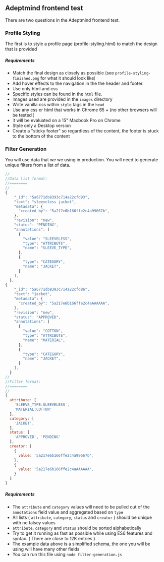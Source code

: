 ## Adeptmind frontend test

There are two questions in the Adeptmind frontend test.

### Profile Styling

The first is to style a profile page (profile-styling.html) to match the design that is provided

##### Requirements

- Match the final design as closely as possible (see `profile-styling-finished.png` 
for what it should look like)
- Add hover effects to the navigation in the the header and footer.
- Use only html and css
- Specific styles can be found in the `html` file.
- Images used are provided in the `images` directory
- Write vanilla css within `style` tags in the `head`
- Use any css or html that works in Chrome 65 + (no other browsers will be tested )
- It will be evaluated on a 15" Macbook Pro on Chrome
- Style only a Desktop version
- Create a "sticky footer" so regardless of the content, the footer is stuck to the 
  bottom of the content


### Filter Generation

You will use data that we we using in production. You will need to generate unique filters from
a list of data.


 ```javascript
 //
 //Data list format:
 //========
 //
 {
     "_id": "5a6771db8393c714a22cfd93",
     "text": "sleeveless jacket",
     "metadata": {
       "created_by": "5a217e6b166ffe2c4a99667b",
     },
     "revision": "new",
     "status": "PENDING",
     "annotations": [
       {
         "value": "SLEEVELESS",
         "type": "ATTRIBUTE",
         "name": "SLEEVE_TYPE",
       },
       {
         "type": "CATEGORY",
         "name": "JACKET",
       }
     ],
   },
 {
     "_id": "5a6771db8393c714a22cfd86",
     "text": "jacket",
     "metadata": {
       "created_by": "5a217e6b166ffe2c4aAAAAAA",
     },
     "revision": "new",
     "status": "APPROVED",
     "annotations": [
       {
         "value": "COTTON",
         "type": "ATTRIBUTE",
         "name": "MATERIAL",
       },
       {
         "type": "CATEGORY",
         "name": "JACKET",
       }
     ],
   }
 //
 //Filter format:
 //========
 //
 {
   attribute: [
     'SLEEVE_TYPE:SLEEVELESS',
     'MATERIAL:COTTON'
   ],
   category: [
     'JACKET',
   ],
   status: [
     'APPROVED', 'PENDING'
   ],
   creator: [
     {
       value: '5a217e6b166ffe2c4a99667b',
     },
     {
       value: '5a217e6b166ffe2c4aAAAAAA',
     }
   ]
 }
```

##### Requirements
 -  The `attribute` and `category` values will need to be pulled out of the `annotations` field
     value and aggregated based on `type`
 -  All lists ( `attribute`, `category`, `status` and `creator` ) should be unique
     with no falsey values
 -  `attribute`, `category` and `status` should be sorted alphabetically
 -  Try to get it running as fast as possible while using ES6 features and syntax.
     ( There are close to 12K entries )
 - The example data above is a simplified schema, the one you will be using will have many other fields
 -  You can run this file using `node filter-generation.js`
